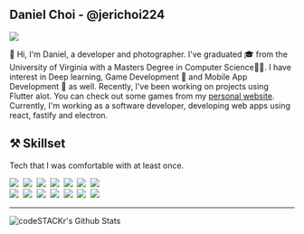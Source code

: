 ## Daniel Choi - @jerichoi224
  <a href="https://hits.seeyoufarm.com"><img src="https://hits.seeyoufarm.com/api/count/incr/badge.svg?url=https%3A%2F%2Fgithub.com%2Fjerichoi224&count_bg=%234792E6&title_bg=%2386757E&icon=github.svg&icon_color=%23E1DEDE&title=hits&edge_flat=false"/></a>
  
👋 Hi, I'm Daniel, a developer and photographer. I've graduated 🎓 from the University of Virginia with a Masters Degree in Computer Science👨‍💻. I have interest in Deep learning, Game Development 👾 and Mobile App Development 📱 as well. Recently, I've been working on projects using Flutter alot. You can check out some games from my [personal website](http://daniel-choi.com). Currently, I'm working as a software developer, developing web apps using react, fastify and electron.

## ⚒ Skillset 
Tech that I was comfortable with at least once.
<p>
  <img src="https://img.shields.io/badge/Python-3766AB?style=flat-square&logo=Python&logoColor=white"/></a>&nbsp
  <img src="https://img.shields.io/badge/Java-007396?style=flat-square&logo=Java&logoColor=white"/></a>&nbsp 
  <img src="https://img.shields.io/badge/C++-00599C?style=flat-square&logo=C%2B%2B&logoColor=white"/></a>&nbsp
  <img src="https://img.shields.io/badge/Win32-0078D6?style=flat-square&logo=Windows&logoColor=white"/></a>&nbsp
  <img src="https://img.shields.io/badge/Flutter-02459B?style=flat-square&logo=Flutter&logoColor=white"/></a>&nbsp 
  <img src="https://img.shields.io/badge/ReactJs-61DAFB?style=flat-square&logo=react&logoColor=white"/></a>&nbsp 
  <img src="https://img.shields.io/badge/Docker-2496ED?style=flat-square&logo=Docker&logoColor=white"/>
  <br>  
  <img src="https://img.shields.io/badge/Unity-000000?style=flat-square&logo=Unity&logoColor=white"/></a>&nbsp 
  <img src="https://img.shields.io/badge/ROS-22314E?style=flat-square&logo=ROS&logoColor=white"/></a>&nbsp 
  <img src="https://img.shields.io/badge/PyTorch-EE4C2C?style=flat-square&logo=PyTorch&logoColor=white"/></a>&nbsp 
  <img src="https://img.shields.io/badge/TensorFlow-FF6F00?style=flat-square&logo=TensorFlow&logoColor=white"/></a>&nbsp 
  <img src="https://img.shields.io/badge/Angular-DD0031?style=flat-square&logo=Angular&logoColor=white"/></a>&nbsp 
  <img src="https://img.shields.io/badge/Ruby%20on%20Rails-CC0000?style=flat-square&logo=Ruby%20on%20Rails&logoColor=white"/></a>&nbsp
  <img src="https://img.shields.io/badge/aws-333664?style=flat-square&logo=amazon-aws&logoColor=white"/></a>&nbsp 
</p>

---

<img align="left" alt="codeSTACKr's Github Stats" src="https://github-readme-stats.vercel.app/api?username=jerichoi224&show_icons=true&hide_border=true" />
